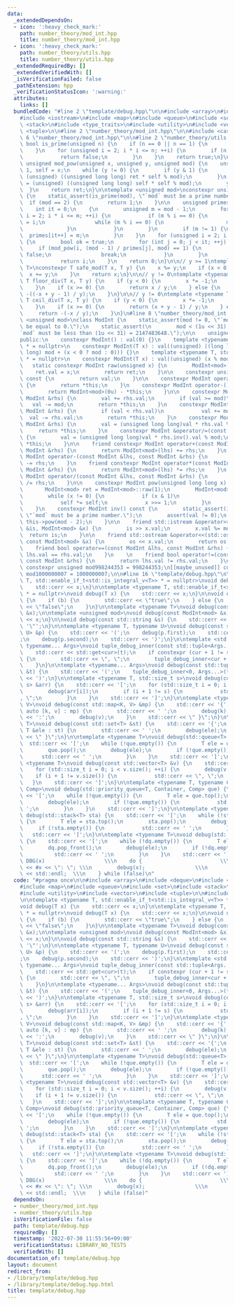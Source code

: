 ```yaml
---
data:
  _extendedDependsOn:
  - icon: ':heavy_check_mark:'
    path: number_theory/mod_int.hpp
    title: number_theory/mod_int.hpp
  - icon: ':heavy_check_mark:'
    path: number_theory/utils.hpp
    title: number_theory/utils.hpp
  _extendedRequiredBy: []
  _extendedVerifiedWith: []
  _isVerificationFailed: false
  _pathExtension: hpp
  _verificationStatusIcon: ':warning:'
  attributes:
    links: []
  bundledCode: "#line 2 \"template/debug.hpp\"\n\n#include <array>\n#include <deque>\n\
    #include <iostream>\n#include <map>\n#include <queue>\n#include <set>\n#include\
    \ <stack>\n#include <type_traits>\n#include <utility>\n#include <vector>\n#include\
    \ <tuple>\n\n#line 2 \"number_theory/mod_int.hpp\"\n\n#include <cassert>\n#line\
    \ 6 \"number_theory/mod_int.hpp\"\n\n#line 2 \"number_theory/utils.hpp\"\n\nconstexpr\
    \ bool is_prime(unsigned n) {\n    if (n == 0 || n == 1) {\n        return false;\n\
    \    }\n    for (unsigned i = 2; i * i <= n; ++i) {\n        if (n % i == 0) {\n\
    \            return false;\n        }\n    }\n    return true;\n}\n\nconstexpr\
    \ unsigned mod_pow(unsigned x, unsigned y, unsigned mod) {\n    unsigned ret =\
    \ 1, self = x;\n    while (y != 0) {\n        if (y & 1) {\n            ret =\
    \ (unsigned) ((unsigned long long) ret * self % mod);\n        }\n        self\
    \ = (unsigned) ((unsigned long long) self * self % mod);\n        y /= 2;\n  \
    \  }\n    return ret;\n}\n\ntemplate <unsigned mod>\nconstexpr unsigned primitive_root()\
    \ {\n    static_assert(is_prime(mod), \"`mod` must be a prime number.\");\n  \
    \  if (mod == 2) {\n        return 1;\n    }\n\n    unsigned primes[32] = {};\n\
    \    int it = 0;\n    {\n        unsigned m = mod - 1;\n        for (unsigned\
    \ i = 2; i * i <= m; ++i) {\n            if (m % i == 0) {\n                primes[it++]\
    \ = i;\n                while (m % i == 0) {\n                    m /= i;\n  \
    \              }\n            }\n        }\n        if (m != 1) {\n          \
    \  primes[it++] = m;\n        }\n    }\n    for (unsigned i = 2; i < mod; ++i)\
    \ {\n        bool ok = true;\n        for (int j = 0; j < it; ++j) {\n       \
    \     if (mod_pow(i, (mod - 1) / primes[j], mod) == 1) {\n                ok =\
    \ false;\n                break;\n            }\n        }\n        if (ok)\n\
    \            return i;\n    }\n    return 0;\n}\n\n// y >= 1\ntemplate <typename\
    \ T>\nconstexpr T safe_mod(T x, T y) {\n    x %= y;\n    if (x < 0) {\n      \
    \  x += y;\n    }\n    return x;\n}\n\n// y != 0\ntemplate <typename T>\nconstexpr\
    \ T floor_div(T x, T y) {\n    if (y < 0) {\n        x *= -1;\n        y *= -1;\n\
    \    }\n    if (x >= 0) {\n        return x / y;\n    } else {\n        return\
    \ -((-x + y - 1) / y);\n    }\n}\n\n// y != 0\ntemplate <typename T>\nconstexpr\
    \ T ceil_div(T x, T y) {\n    if (y < 0) {\n        x *= -1;\n        y *= -1;\n\
    \    }\n    if (x >= 0) {\n        return (x + y - 1) / y;\n    } else {\n   \
    \     return -(-x / y);\n    }\n}\n#line 8 \"number_theory/mod_int.hpp\"\n\ntemplate\
    \ <unsigned mod>\nclass ModInt {\n    static_assert(mod != 0, \"`mod` must not\
    \ be equal to 0.\");\n    static_assert(\n        mod < (1u << 31),\n        \"\
    `mod` must be less than (1u << 31) = 2147483648.\");\n\n    unsigned val;\n\n\
    public:\n    constexpr ModInt() : val(0) {}\n    template <typename T, std::enable_if_t<std::is_signed_v<T>>\
    \ * = nullptr>\n    constexpr ModInt(T x) : val((unsigned) ((long long) x % (long\
    \ long) mod + (x < 0 ? mod : 0))) {}\n    template <typename T, std::enable_if_t<std::is_unsigned_v<T>>\
    \ * = nullptr>\n    constexpr ModInt(T x) : val((unsigned) (x % mod)) {}\n\n \
    \   static constexpr ModInt raw(unsigned x) {\n        ModInt<mod> ret;\n    \
    \    ret.val = x;\n        return ret;\n    }\n\n    constexpr unsigned get_val()\
    \ const {\n        return val;\n    }\n\n    constexpr ModInt operator+() const\
    \ {\n        return *this;\n    }\n    constexpr ModInt operator-() const {\n\
    \        return ModInt<mod>(0u) - *this;\n    }\n\n    constexpr ModInt &operator+=(const\
    \ ModInt &rhs) {\n        val += rhs.val;\n        if (val >= mod)\n         \
    \   val -= mod;\n        return *this;\n    }\n    constexpr ModInt &operator-=(const\
    \ ModInt &rhs) {\n        if (val < rhs.val)\n            val += mod;\n      \
    \  val -= rhs.val;\n        return *this;\n    }\n    constexpr ModInt &operator*=(const\
    \ ModInt &rhs) {\n        val = (unsigned long long)val * rhs.val % mod;\n   \
    \     return *this;\n    }\n    constexpr ModInt &operator/=(const ModInt &rhs)\
    \ {\n        val = (unsigned long long)val * rhs.inv().val % mod;\n        return\
    \ *this;\n    }\n\n    friend constexpr ModInt operator+(const ModInt &lhs, const\
    \ ModInt &rhs) {\n        return ModInt<mod>(lhs) += rhs;\n    }\n    friend constexpr\
    \ ModInt operator-(const ModInt &lhs, const ModInt &rhs) {\n        return ModInt<mod>(lhs)\
    \ -= rhs;\n    }\n    friend constexpr ModInt operator*(const ModInt &lhs, const\
    \ ModInt &rhs) {\n        return ModInt<mod>(lhs) *= rhs;\n    }\n    friend constexpr\
    \ ModInt operator/(const ModInt &lhs, const ModInt &rhs) {\n        return ModInt<mod>(lhs)\
    \ /= rhs;\n    }\n\n    constexpr ModInt pow(unsigned long long x) const {\n \
    \       ModInt<mod> ret = ModInt<mod>::raw(1);\n        ModInt<mod> self = *this;\n\
    \        while (x != 0) {\n            if (x & 1)\n                ret *= self;\n\
    \            self *= self;\n            x >>= 1;\n        }\n        return ret;\n\
    \    }\n    constexpr ModInt inv() const {\n        static_assert(is_prime(mod),\
    \ \"`mod` must be a prime number.\");\n        assert(val != 0);\n        return\
    \ this->pow(mod - 2);\n    }\n\n    friend std::istream &operator>>(std::istream\
    \ &is, ModInt<mod> &x) {\n        is >> x.val;\n        x.val %= mod;\n      \
    \  return is;\n    }\n\n    friend std::ostream &operator<<(std::ostream &os,\
    \ const ModInt<mod> &x) {\n        os << x.val;\n        return os;\n    }\n\n\
    \    friend bool operator==(const ModInt &lhs, const ModInt &rhs) {\n        return\
    \ lhs.val == rhs.val;\n    }\n    \n    friend bool operator!=(const ModInt &lhs,\
    \ const ModInt &rhs) {\n        return lhs.val != rhs.val;\n    }\n};\n\n[[maybe_unused]]\
    \ constexpr unsigned mod998244353 = 998244353;\n[[maybe_unused]] constexpr unsigned\
    \ mod1000000007 = 1000000007;\n\n#line 16 \"template/debug.hpp\"\n\ntemplate <typename\
    \ T, std::enable_if_t<std::is_integral_v<T>> * = nullptr>\nvoid debug(T x) {\n\
    \    std::cerr << x;\n}\n\ntemplate <typename T, std::enable_if_t<std::is_floating_point_v<T>>\
    \ * = nullptr>\nvoid debug(T x) {\n    std::cerr << x;\n}\n\nvoid debug(bool b)\
    \ {\n    if (b) {\n        std::cerr << \"true\";\n    } else {\n        std::cerr\
    \ << \"false\";\n    }\n}\n\ntemplate <typename T>\nvoid debug(const std::vector<T>\
    \ &x);\n\ntemplate <unsigned mod>\nvoid debug(const ModInt<mod> &x) {\n    std::cerr\
    \ << x;\n}\n\nvoid debug(const std::string &s) {\n    std::cerr << '\"' << s <<\
    \ '\"';\n}\n\ntemplate <typename T, typename U>\nvoid debug(const std::pair<T,\
    \ U> &p) {\n    std::cerr << '(';\n    debug(p.first);\n    std::cerr << \", \"\
    ;\n    debug(p.second);\n    std::cerr << ')';\n}\n\ntemplate <std::size_t cur,\
    \ typename... Args>\nvoid tuple_debug_inner(const std::tuple<Args...> &t) {\n\
    \    std::cerr << std::get<cur>(t);\n    if constexpr (cur + 1 != sizeof...(Args))\
    \ {\n        std::cerr << \", \";\n        tuple_debug_inner<cur + 1, Args...>(t);\n\
    \    }\n}\n\ntemplate <typename... Args>\nvoid debug(const std::tuple<Args...>\
    \ &t) {\n    std::cerr << '(';\n    tuple_debug_inner<0, Args...>(t);\n    std::cerr\
    \ << ')';\n}\n\ntemplate <typename T, std::size_t s>\nvoid debug(const std::array<T,\
    \ s> &arr) {\n    std::cerr << '[';\n    for (std::size_t i = 0; i < s; ++i) {\n\
    \        debug(arr[i]);\n        if (i + 1 != s) {\n            std::cerr << \"\
    , \";\n        }\n    }\n    std::cerr << ']';\n}\n\ntemplate <typename K, typename\
    \ V>\nvoid debug(const std::map<K, V> &mp) {\n    std::cerr << '{';\n    for (const\
    \ auto [k, v] : mp) {\n        std::cerr << ' ';\n        debug(k);\n        std::cerr\
    \ << ':';\n        debug(v);\n    }\n    std::cerr << \" }\";\n}\n\ntemplate <typename\
    \ T>\nvoid debug(const std::set<T> &st) {\n    std::cerr << '{';\n    for (const\
    \ T &ele : st) {\n        std::cerr << ' ';\n        debug(ele);\n    }\n    std::cerr\
    \ << \" }\";\n}\n\ntemplate <typename T>\nvoid debug(std::queue<T> que) {\n  \
    \  std::cerr << '[';\n    while (!que.empty()) {\n        T ele = que.front();\n\
    \        que.pop();\n        debug(ele);\n        if (!que.empty()) {\n      \
    \      std::cerr << ' ';\n        }\n    }\n    std::cerr << ']';\n}\n\ntemplate\
    \ <typename T>\nvoid debug(const std::vector<T> &v) {\n    std::cerr << '[';\n\
    \    for (std::size_t i = 0; i < v.size(); ++i) {\n        debug(v[i]);\n    \
    \    if (i + 1 != v.size()) {\n            std::cerr << \", \";\n        }\n \
    \   }\n    std::cerr << ']';\n}\n\ntemplate <typename T, typename Container, typename\
    \ Comp>\nvoid debug(std::priority_queue<T, Container, Comp> que) {\n    std::cerr\
    \ << '[';\n    while (!que.empty()) {\n        T ele = que.top();\n        que.pop();\n\
    \        debug(ele);\n        if (!que.empty()) {\n            std::cerr << '\
    \ ';\n        }\n    }\n    std::cerr << ']';\n}\n\ntemplate <typename T>\nvoid\
    \ debug(std::stack<T> sta) {\n    std::cerr << '[';\n    while (!sta.empty())\
    \ {\n        T ele = sta.top();\n        sta.pop();\n        debug(ele);\n   \
    \     if (!sta.empty()) {\n            std::cerr << ' ';\n        }\n    }\n \
    \   std::cerr << ']';\n}\n\ntemplate <typename T>\nvoid debug(std::deque<T> dq)\
    \ {\n    std::cerr << '[';\n    while (!dq.empty()) {\n        T ele = dq.front();\n\
    \        dq.pop_front();\n        debug(ele);\n        if (!dq.empty()) {\n  \
    \          std::cerr << ' ';\n        }\n    }\n    std::cerr << ']';\n}\n\n#define\
    \ DBG(x)                   \\\n    do {                         \\\n        std::cerr\
    \ << #x << \": \"; \\\n        debug(x);                \\\n        std::cerr\
    \ << std::endl;  \\\n    } while (false)\n"
  code: "#pragma once\n\n#include <array>\n#include <deque>\n#include <iostream>\n\
    #include <map>\n#include <queue>\n#include <set>\n#include <stack>\n#include <type_traits>\n\
    #include <utility>\n#include <vector>\n#include <tuple>\n\n#include \"../number_theory/mod_int.hpp\"\
    \n\ntemplate <typename T, std::enable_if_t<std::is_integral_v<T>> * = nullptr>\n\
    void debug(T x) {\n    std::cerr << x;\n}\n\ntemplate <typename T, std::enable_if_t<std::is_floating_point_v<T>>\
    \ * = nullptr>\nvoid debug(T x) {\n    std::cerr << x;\n}\n\nvoid debug(bool b)\
    \ {\n    if (b) {\n        std::cerr << \"true\";\n    } else {\n        std::cerr\
    \ << \"false\";\n    }\n}\n\ntemplate <typename T>\nvoid debug(const std::vector<T>\
    \ &x);\n\ntemplate <unsigned mod>\nvoid debug(const ModInt<mod> &x) {\n    std::cerr\
    \ << x;\n}\n\nvoid debug(const std::string &s) {\n    std::cerr << '\"' << s <<\
    \ '\"';\n}\n\ntemplate <typename T, typename U>\nvoid debug(const std::pair<T,\
    \ U> &p) {\n    std::cerr << '(';\n    debug(p.first);\n    std::cerr << \", \"\
    ;\n    debug(p.second);\n    std::cerr << ')';\n}\n\ntemplate <std::size_t cur,\
    \ typename... Args>\nvoid tuple_debug_inner(const std::tuple<Args...> &t) {\n\
    \    std::cerr << std::get<cur>(t);\n    if constexpr (cur + 1 != sizeof...(Args))\
    \ {\n        std::cerr << \", \";\n        tuple_debug_inner<cur + 1, Args...>(t);\n\
    \    }\n}\n\ntemplate <typename... Args>\nvoid debug(const std::tuple<Args...>\
    \ &t) {\n    std::cerr << '(';\n    tuple_debug_inner<0, Args...>(t);\n    std::cerr\
    \ << ')';\n}\n\ntemplate <typename T, std::size_t s>\nvoid debug(const std::array<T,\
    \ s> &arr) {\n    std::cerr << '[';\n    for (std::size_t i = 0; i < s; ++i) {\n\
    \        debug(arr[i]);\n        if (i + 1 != s) {\n            std::cerr << \"\
    , \";\n        }\n    }\n    std::cerr << ']';\n}\n\ntemplate <typename K, typename\
    \ V>\nvoid debug(const std::map<K, V> &mp) {\n    std::cerr << '{';\n    for (const\
    \ auto [k, v] : mp) {\n        std::cerr << ' ';\n        debug(k);\n        std::cerr\
    \ << ':';\n        debug(v);\n    }\n    std::cerr << \" }\";\n}\n\ntemplate <typename\
    \ T>\nvoid debug(const std::set<T> &st) {\n    std::cerr << '{';\n    for (const\
    \ T &ele : st) {\n        std::cerr << ' ';\n        debug(ele);\n    }\n    std::cerr\
    \ << \" }\";\n}\n\ntemplate <typename T>\nvoid debug(std::queue<T> que) {\n  \
    \  std::cerr << '[';\n    while (!que.empty()) {\n        T ele = que.front();\n\
    \        que.pop();\n        debug(ele);\n        if (!que.empty()) {\n      \
    \      std::cerr << ' ';\n        }\n    }\n    std::cerr << ']';\n}\n\ntemplate\
    \ <typename T>\nvoid debug(const std::vector<T> &v) {\n    std::cerr << '[';\n\
    \    for (std::size_t i = 0; i < v.size(); ++i) {\n        debug(v[i]);\n    \
    \    if (i + 1 != v.size()) {\n            std::cerr << \", \";\n        }\n \
    \   }\n    std::cerr << ']';\n}\n\ntemplate <typename T, typename Container, typename\
    \ Comp>\nvoid debug(std::priority_queue<T, Container, Comp> que) {\n    std::cerr\
    \ << '[';\n    while (!que.empty()) {\n        T ele = que.top();\n        que.pop();\n\
    \        debug(ele);\n        if (!que.empty()) {\n            std::cerr << '\
    \ ';\n        }\n    }\n    std::cerr << ']';\n}\n\ntemplate <typename T>\nvoid\
    \ debug(std::stack<T> sta) {\n    std::cerr << '[';\n    while (!sta.empty())\
    \ {\n        T ele = sta.top();\n        sta.pop();\n        debug(ele);\n   \
    \     if (!sta.empty()) {\n            std::cerr << ' ';\n        }\n    }\n \
    \   std::cerr << ']';\n}\n\ntemplate <typename T>\nvoid debug(std::deque<T> dq)\
    \ {\n    std::cerr << '[';\n    while (!dq.empty()) {\n        T ele = dq.front();\n\
    \        dq.pop_front();\n        debug(ele);\n        if (!dq.empty()) {\n  \
    \          std::cerr << ' ';\n        }\n    }\n    std::cerr << ']';\n}\n\n#define\
    \ DBG(x)                   \\\n    do {                         \\\n        std::cerr\
    \ << #x << \": \"; \\\n        debug(x);                \\\n        std::cerr\
    \ << std::endl;  \\\n    } while (false)"
  dependsOn:
  - number_theory/mod_int.hpp
  - number_theory/utils.hpp
  isVerificationFile: false
  path: template/debug.hpp
  requiredBy: []
  timestamp: '2022-07-30 11:55:56+09:00'
  verificationStatus: LIBRARY_NO_TESTS
  verifiedWith: []
documentation_of: template/debug.hpp
layout: document
redirect_from:
- /library/template/debug.hpp
- /library/template/debug.hpp.html
title: template/debug.hpp
---
```

